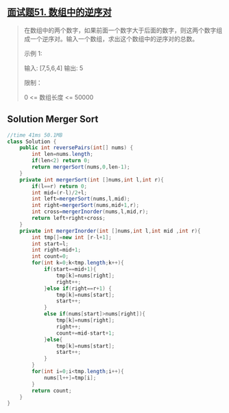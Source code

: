 ## [面试题51. 数组中的逆序对](https://leetcode-cn.com/problems/shu-zu-zhong-de-ni-xu-dui-lcof/)

> 在数组中的两个数字，如果前面一个数字大于后面的数字，则这两个数字组成一个逆序对。输入一个数组，求出这个数组中的逆序对的总数。
>
>  
>
> 示例 1:
>
> 输入: [7,5,6,4]
> 输出: 5
>
>
> 限制：
>
> 0 <= 数组长度 <= 50000

## Solution Merger Sort

```java
//time 41ms 50.1MB
class Solution {
    public int reversePairs(int[] nums) {
        int len=nums.length;
        if(len<2) return 0;
        return mergerSort(nums,0,len-1); 
    }
    private int mergerSort(int []nums,int l,int r){
        if(l==r) return 0;
        int mid=(r-l)/2+l;
        int left=mergerSort(nums,l,mid);
        int right=mergerSort(nums,mid+1,r);
        int cross=mergerInorder(nums,l,mid,r);
        return left+right+cross;
    }
    private int mergerInorder(int []nums,int l,int mid ,int r){
        int tmp[]=new int [r-l+1];
        int start=l;
        int right=mid+1;
        int count=0;
        for(int k=0;k<tmp.length;k++){
            if(start==mid+1){
                tmp[k]=nums[right];
                right++;
            }else if(right==r+1) {
                tmp[k]=nums[start];
                start++;
            }
            else if(nums[start]>nums[right]){
                tmp[k]=nums[right];
                right++;
                count+=mid-start+1;
            }else{
                tmp[k]=nums[start];
                start++;
            }
        }
        for(int i=0;i<tmp.length;i++){
            nums[l++]=tmp[i];
        }
        return count;
    }
}
```

